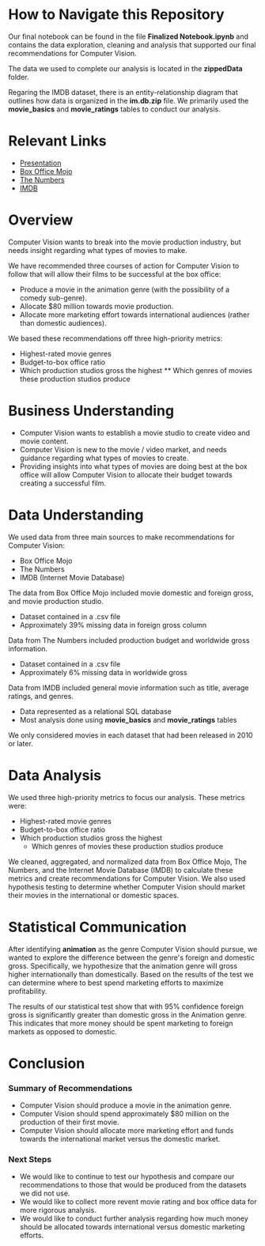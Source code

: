 # How to Navigate this Repository

Our final notebook can be found in the file __Finalized Notebook.ipynb__ and contains 
the data exploration, cleaning and analysis that supported our final recommendations for Computer Vision. 

The data we used to complete our analysis is located in the __zippedData__ folder. 

Regaring the IMDB dataset, there is an entity-relationship diagram that outlines how data is organized in the __im.db.zip__ file. We primarily used the __movie_basics__ and __movie_ratings__ tables to conduct our analysis.  

# Relevant Links
* [Presentation]()
* [Box Office Mojo](https://www.boxofficemojo.com/)
* [The Numbers](https://www.the-numbers.com/)
* [IMDB](https://www.imdb.com/)

# Overview 

Computer Vision wants to break into the movie production industry, but needs insight regarding what types of movies to make. 

We have recommended three courses of action for Computer Vision to follow that will allow their films to be successful at the box office:
* Produce a movie in the animation genre (with the possibility of a comedy sub-genre).
* Allocate $80 million towards movie production. 
* Allocate more marketing effort towards international audiences (rather than domestic audiences). 

We based these recommendations off three high-priority metrics:
* Highest-rated movie genres
* Budget-to-box office ratio
* Which production studios gross the highest
  ** Which genres of movies these production studios produce

# Business Understanding 

* Computer Vision wants to establish a movie studio to create video and movie content. 
* Computer Vision is new to the movie / video market, and needs guidance regarding what types of movies to create. 
* Providing insights into what types of movies are doing best at the box office will allow Computer Vision to allocate their budget towards creating a successful film. 

# Data Understanding 

We used data from three main sources to make recommendations for Computer Vision:
* Box Office Mojo
* The Numbers
* IMDB (Internet Movie Database)

The data from Box Office Mojo included movie domestic and foreign gross, and movie production studio.
* Dataset contained in a .csv file
* Approximately 39% missing data in foreign gross column

Data from The Numbers included production budget and worldwide gross information.
* Dataset contained in a .csv file
* Approximately 6% missing data in worldwide gross

Data from IMDB included general movie information such as title, average ratings, and genres.
* Data represented as a relational SQL database
* Most analysis done using **movie_basics** and **movie_ratings** tables

We only considered movies in each dataset that had been released in 2010 or later.

# Data Analysis

We used three high-priority metrics to focus our analysis. These metrics were:
* Highest-rated movie genres
* Budget-to-box office ratio
* Which production studios gross the highest
  * Which genres of movies these production studios produce
 
We cleaned, aggregated, and normalized data from Box Office Mojo, The Numbers, and the Internet Movie Database (IMDB) to calculate these metrics and create recommendations for Computer Vision. We also used hypothesis testing to determine whether Computer Vision should market their movies in the international or domestic spaces. 

# Statistical Communication

After identifying **animation** as the genre Computer Vision should pursue, we wanted to explore the difference between the genre's foreign and domestic gross. Specifically, we hypothesize that the animation genre will gross higher internationally than domestically. Based on the results of the test we can determine where to best spend marketing efforts to maximize profitability.

The results of our statistical test show that with 95% confidence foreign gross is significantly greater than domestic gross in the Animation genre. This indicates that more money should be spent marketing to foreign markets as opposed to domestic.  

# Conclusion
### Summary of Recommendations

* Computer Vision should produce a movie in the animation genre.
* Computer Vision should spend approximately $80 million on the production of their first movie. 
* Computer Vision should allocate more marketing effort and funds towards the international market versus the domestic market. 

### Next Steps

* We would like to continue to test our hypothesis and compare our recommendations to those that would be produced from the datasets we did not use. 
* We would like to collect more revent movie rating and box office data for more rigorous analysis. 
* We would like to conduct further analysis regarding how much money should be allocated towards international versus domestic marketing efforts.
